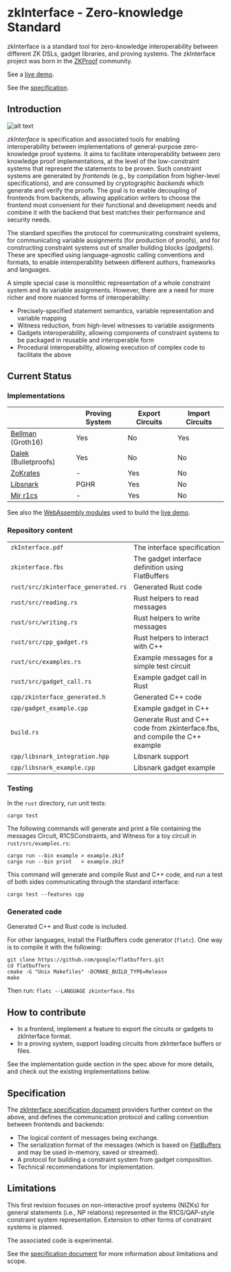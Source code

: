 # zkInterface - Zero-knowledge Standard

zkInterface is a standard tool for zero-knowledge interoperability between different ZK DSLs, gadget libraries, and proving systems.
The zkInterface project was born in the [ZKProof](https://zkproof.org/) community.

See a [live demo](https://qed-it.github.io/zkinterface-wasm-demo/).

See the [specification](zkInterface.pdf).

## Introduction

<!-- Eran's intro and we can add the overview diagram from the paper. (fig. 1) -->
![alt text](https://qedit.s3.eu-central-1.amazonaws.com/pictures/zkinterface.png)

*zkInterface* is specification and associated tools for enabling interoperability between implementations of general-purpose zero-knowledge proof systems. It aims to facilitate interoperability between zero knowledge proof implementations, at the level of the low-constraint systems that represent the statements to be proven. Such constraint systems are generated by _frontends_ (e.g., by compilation from higher-level specifications), and are consumed by cryptographic _backends_ which generate and verify the proofs. The goal is to enable decoupling of frontends from backends, allowing application writers to choose the frontend most convenient for their functional and development needs and combine it with the backend that best matches their performance and security needs.

The standard specifies the protocol for communicating constraint systems, for communicating variable assignments (for production of proofs), and for constructing constraint systems out of smaller building blocks (_gadgets_). These are specified using language-agnostic calling conventions and formats, to enable interoperability between different authors, frameworks and languages.

A simple special case is monolithic representation of a whole constraint system and its variable assignments. However, there are a need for more richer and more nuanced forms of interoperability:

* Precisely-specified statement semantics, variable representation and variable mapping
* Witness reduction, from high-level witnesses to variable assignments
* Gadgets interoperability, allowing components of constraint systems to be packaged in reusable and interoperable form
* Procedural interoperability, allowing execution of complex code to facilitate the above

## Current Status

<!-- What we have done, what we supports, and add the table that we have under Implementations -->

### Implementations

|                                                           | Proving System | Export Circuits | Import Circuits |
| --------------------------------------------------------- | -------------- | --------------- | --------------- |
| [Bellman](https://github.com/QED-it/zkinterface-bellman) (Groth16) | Yes            | No              | Yes             |
| [Dalek](https://github.com/QED-it/bulletproofs/blob/zkinterface/src/r1cs/zkinterface_backend.rs) (Bulletproofs) | Yes | No | No |
| [ZoKrates](https://github.com/QED-it/ZoKrates/blob/zkinterface/zokrates_core/src/proof_system/zkinterface.rs) | - | Yes | No |
| [Libsnark](https://github.com/QED-it/zkinterface/tree/master/cpp) | PGHR | Yes | No |
| [Mir r1cs](https://github.com/mir-protocol/r1cs-zkinterface) | - | Yes | No |

See also the [WebAssembly modules](https://github.com/QED-it/zkinterface-wasm/) used to build the [live demo](https://qed-it.github.io/zkinterface-wasm-demo/).

<!-- ## How to use it

*TODO: Discuss how different stakeholders will use this (frontend authors, backend authors, gadget authors, integrators) and what they should do.* -->

### Repository content

|                           |                             |
| ------------------------- | --------------------------- |
| `zkInterface.pdf`         | The interface specification |
| `zkinterface.fbs`         | The gadget interface definition using FlatBuffers |
| `rust/src/zkinterface_generated.rs` | Generated Rust code         |
| `rust/src/reading.rs`               | Rust helpers to read messages |
| `rust/src/writing.rs`               | Rust helpers to write messages |
| `rust/src/cpp_gadget.rs`            | Rust helpers to interact with C++ |
| `rust/src/examples.rs`              | Example messages for a simple test circuit |
| `rust/src/gadget_call.rs`           | Example gadget call in Rust |
| `cpp/zkinterface_generated.h`       | Generated C++ code          |
| `cpp/gadget_example.cpp`            | Example gadget in C++       |
| `build.rs`                | Generate Rust and C++ code from zkinterface.fbs, and compile the C++ example |
| `cpp/libsnark_integration.hpp` | Libsnark support            |
| `cpp/libsnark_example.cpp`     | Libsnark gadget example     |

### Testing

In the `rust` directory, run unit tests: 

`cargo test`

The following commands will generate and print a file containing the messages Circuit, R1CSConstraints, and Witness for a toy circuit in `rust/src/examples.rs`:

```
cargo run --bin example > example.zkif
cargo run --bin print   < example.zkif
```

This command will generate and compile Rust and C++ code, and run a test of both sides communicating through the standard interface:

`cargo test --features cpp`

<!-- TODO: Clarify what this tests -->

### Generated code

Generated C++ and Rust code is included.

For other languages, install the FlatBuffers code generator (`flatc`).
One way is to compile it with the following:

```
git clone https://github.com/google/flatbuffers.git
cd flatbuffers
cmake -G "Unix Makefiles" -DCMAKE_BUILD_TYPE=Release
make
```

Then run:
`flatc --LANGUAGE zkinterface.fbs`

## How to contribute

<!-- define broad goals and some more specific goals -->

- In a frontend, implement a feature to export the circuits or gadgets to zkInterface format.
- In a proving system, support loading circuits from zkInterface buffers or files.

See the implementation guide section in the spec above for more details, and check out the existing implementations below.


## Specification

The [zkInterface specification document](zkInterface.pdf) providers further context on the above, and defines the communication protocol and calling convention between frontends and backends:

* The logical content of messages being exchange.
* The serialization format of the messages (which is based on [FlatBuffers](FlatBuffers) and may be used in-memory, saved or streamed).
* A protocol for building a constraint system from gadget composition.
* Technical recommendations for implementation.

## Limitations

This first revision focuses on non-interactive proof systems (NIZKs) for general statements (i.e., NP relations) represented in the R1CS/QAP-style constraint system representation. Extension to other forms of constraint systems is planned.

The associated code is experimental.

See the [specification document](zkInterface.pdf) for more information about limitations and scope.
